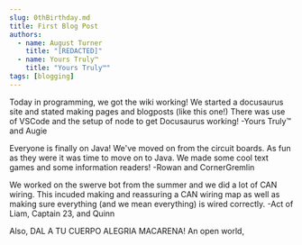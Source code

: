 ```yaml
---
slug: 0thBirthday.md
title: First Blog Post
authors:
  - name: August Turner
    title: "[REDACTED]"
  - name: Yours Truly™
    title: "Yours Truly™"
tags: [blogging]
---
```


Today in programming, we got the wiki working! We started a docusaurus site and stated making pages and blogposts (like this one!)
There was use of VSCode and the setup of node to get Docusaurus working! -Yours Truly™ and Augie

Everyone is finally on Java! We've moved on from the circuit boards. As fun as they were it was time to move on to Java. 
We made some cool text games and some information readers! -Rowan and CornerGremlin

We worked on the swerve bot from the summer and we did a lot of CAN wiring. This incuded making and reassuring a CAN wiring map as well as making sure everything (and we mean everything) is wired correctly. -Act of Liam, Captain 23, and Quinn

Also,
DAL A TU CUERPO ALEGRIA MACARENA!
An open world,
